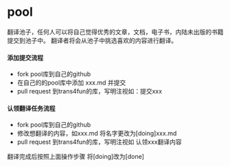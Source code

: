 pool
====

翻译池子，任何人可以将自己觉得优秀的文章，文档，电子书，内陆未出版的书籍提交到池子中。
翻译者将会从池子中挑选喜欢的内容进行翻译。

#### 添加提交流程

* fork pool库到自己的github
* 在自己的的pool库中添加 xxx.md 并提交
* pull request 到trans4fun的库，写明注视如：提交xxx

#### 认领翻译任务流程

* fork pool库到自己的github
* 修改想翻译的内容，如xxx.md 将名字更改为[doing]xxx.md
* pull request 到trans4fun的库，写明注视如 认领xxx翻译内容

翻译完成后按照上面操作步骤 将[doing]改为[done]
